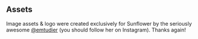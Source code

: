 ## Assets

Image assets & logo were created exclusively for Sunflower by the seriously awesome [@emtudier](https://www.instagram.com/emtudier) (you should follow her on Instagram).  Thanks again!